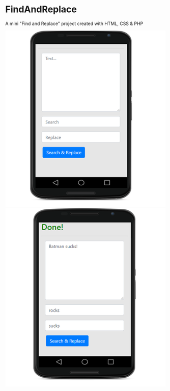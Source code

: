 # FindAndReplace
A mini "Find and Replace" project created with HTML, CSS &amp; PHP

![](/img/sc1.PNG)
![](/img/sc2.PNG)
